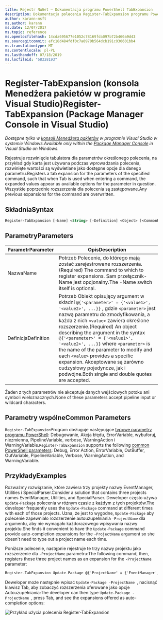 ```yaml
---
title: Rejestr NuGet — Dokumentacja programu PowerShell TabExpansion
description: Dokumentacja polecenia Register-TabExpansion programu PowerShell w konsoli Menedżera pakietów NuGet w programie Visual Studio.
author: karann-msft
ms.author: karann
ms.date: 12/07/2017
ms.topic: reference
ms.openlocfilehash: 14cda695677e1052c78169fda097b72b460a9d43
ms.sourcegitcommit: efc18d484fdf0c7a8979b564dcb191c030601bb4
ms.translationtype: MT
ms.contentlocale: pl-PL
ms.lasthandoff: 07/18/2019
ms.locfileid: "68328193"
---
```

# <a name="register-tabexpansion-package-manager-console-in-visual-studio"></a><span data-ttu-id="a393a-103">Register-TabExpansion (konsola Menedżera pakietów w programie Visual Studio)</span><span class="sxs-lookup"><span data-stu-id="a393a-103">Register-TabExpansion (Package Manager Console in Visual Studio)</span></span>

<span data-ttu-id="a393a-104">*Dostępne tylko w [konsoli Menedżera pakietów](../../consume-packages/install-use-packages-powershell.md) w programie Visual Studio w systemie Windows.*</span><span class="sxs-lookup"><span data-stu-id="a393a-104">*Available only within the [Package Manager Console](../../consume-packages/install-use-packages-powershell.md) in Visual Studio on Windows.*</span></span>

<span data-ttu-id="a393a-105">Rejestruje rozwinięcie tabulatora dla parametrów określonego polecenia, na przykład gdy karta jest używana podczas wprowadzania polecenia, rozwinięte wartości są wyświetlane jako dostępne opcje dla danego parametru.</span><span class="sxs-lookup"><span data-stu-id="a393a-105">Registers a tab expansion for the parameters of the specified command, such that when Tab is used when entering a command, the expanded values appear as available options for the parameter in question.</span></span> <span data-ttu-id="a393a-106">Wszystkie poprzednie rozszerzenia dla polecenia są zastępowane.</span><span class="sxs-lookup"><span data-stu-id="a393a-106">Any previous expansions for the command are overwritten.</span></span>

## <a name="syntax"></a><span data-ttu-id="a393a-107">Składnia</span><span class="sxs-lookup"><span data-stu-id="a393a-107">Syntax</span></span>

```ps
Register-TabExpansion [-Name] <String> [-Definition] <Object> [<CommonParameters>]
```

## <a name="parameters"></a><span data-ttu-id="a393a-108">Parametry</span><span class="sxs-lookup"><span data-stu-id="a393a-108">Parameters</span></span>

| <span data-ttu-id="a393a-109">Parametr</span><span class="sxs-lookup"><span data-stu-id="a393a-109">Parameter</span></span> | <span data-ttu-id="a393a-110">Opis</span><span class="sxs-lookup"><span data-stu-id="a393a-110">Description</span></span> |
| --- | --- |
| <span data-ttu-id="a393a-111">Nazwa</span><span class="sxs-lookup"><span data-stu-id="a393a-111">Name</span></span> | <span data-ttu-id="a393a-112">Potrzeb Polecenie, do którego mają zostać zarejestrowane rozszerzenia.</span><span class="sxs-lookup"><span data-stu-id="a393a-112">(Required) The command to which to register expansions.</span></span> <span data-ttu-id="a393a-113">Sam przełącznik-Name jest opcjonalny.</span><span class="sxs-lookup"><span data-stu-id="a393a-113">The -Name switch itself is optional.</span></span> |
| <span data-ttu-id="a393a-114">Definicja</span><span class="sxs-lookup"><span data-stu-id="a393a-114">Definition</span></span> | <span data-ttu-id="a393a-115">Potrzeb Obiekt opisujący argument w składni `@{'<parameter>' = {'<value1>', '<value2>', ...}}` , gdzie `<parameter>` jest nazwą parametru do zmodyfikowania, a każda z nich `<value>` zawiera określone rozszerzenie.</span><span class="sxs-lookup"><span data-stu-id="a393a-115">(Required) An object describing the argument in the syntax `@{'<parameter>' = {'<value1>', '<value2>', ...}}` where `<parameter>` is the name of the parameter to modify and each `<value>` provides a specific expansion.</span></span> <span data-ttu-id="a393a-116">Akceptowane są zarówno cudzysłowy pojedyncze, jak i podwójne.</span><span class="sxs-lookup"><span data-stu-id="a393a-116">Both single and double quotes are accepted.</span></span> |

<span data-ttu-id="a393a-117">Żaden z tych parametrów nie akceptuje danych wejściowych potoku ani symboli wieloznacznych.</span><span class="sxs-lookup"><span data-stu-id="a393a-117">None of these parameters accept pipeline input or wildcard characters.</span></span>

## <a name="common-parameters"></a><span data-ttu-id="a393a-118">Parametry wspólne</span><span class="sxs-lookup"><span data-stu-id="a393a-118">Common Parameters</span></span>

<span data-ttu-id="a393a-119">`Register-TabExpansion`Program obsługuje następujące [typowe parametry programu PowerShell](http://go.microsoft.com/fwlink/?LinkID=113216): Debugowanie, Akcja błędu, ErrorVariable, wybuforuj, niezmienna, PipelineVariable, verbose, WarningAction i WarningVariable.</span><span class="sxs-lookup"><span data-stu-id="a393a-119">`Register-TabExpansion` supports the following [common PowerShell parameters](http://go.microsoft.com/fwlink/?LinkID=113216): Debug, Error Action, ErrorVariable, OutBuffer, OutVariable, PipelineVariable, Verbose, WarningAction, and WarningVariable.</span></span>

## <a name="examples"></a><span data-ttu-id="a393a-120">Przykłady</span><span class="sxs-lookup"><span data-stu-id="a393a-120">Examples</span></span>

<span data-ttu-id="a393a-121">Rozważmy rozwiązanie, które zawiera trzy projekty nazwy EventManager, Utilities i SpecialParser.</span><span class="sxs-lookup"><span data-stu-id="a393a-121">Consider a solution that contains three projects names EventManager, Utilities, and SpecialParser.</span></span> <span data-ttu-id="a393a-122">Deweloper często używa `Update-Package` polecenia w różnym czasie z każdym z tych projektów.</span><span class="sxs-lookup"><span data-stu-id="a393a-122">The developer frequently uses the `Update-Package` command at different times with each of those projects.</span></span> <span data-ttu-id="a393a-123">Uzna, że jest to wygodne, `Update-Package` aby polecenie zapewniało rozszerzenie autouzupełniania `-ProjectName` dla argumentu, aby nie wymagało każdorazowego wpisywania nazwy projektu.</span><span class="sxs-lookup"><span data-stu-id="a393a-123">She finds it convenient to have the `Update-Package` command provide auto-completion expansions for the `-ProjectName` argument so she doesn't need to type out a project name each time.</span></span> 

<span data-ttu-id="a393a-124">Poniższe polecenie, następnie rejestruje te trzy nazwy projektu jako rozszerzenie dla `-ProjectName` parametru:</span><span class="sxs-lookup"><span data-stu-id="a393a-124">The following command, then, registers those three project names as an expansion for the `-ProjectName` parameter:</span></span>

```ps
Register-TabExpansion Update-Package @{'ProjectName' = {'EventManager', 'Utilities', 'SpecialParser'}}    
```

<span data-ttu-id="a393a-125">Deweloper może następnie wpisać `Update-Package -ProjectName `, nacisnąć klawisz Tab, aby zobaczyć rozszerzenia oferowane jako opcje Autouzupełniania:</span><span class="sxs-lookup"><span data-stu-id="a393a-125">The developer can then type `Update-Package -ProjectName `, press Tab, and see the expansions offered as auto-completion options:</span></span>

![Przykład użycia polecenia Register-TabExpansion](media/Register-TabExpansion-Example.png)
